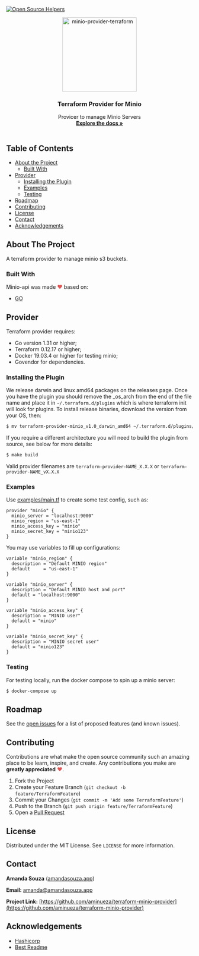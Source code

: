 <!-- CODE TRIAGE -->
[![Open Source Helpers](https://www.codetriage.com/aminueza/terraform-minio-provider/badges/users.svg)](https://www.codetriage.com/aminueza/terraform-minio-provider)

<!-- PROJECT LOGO -->
<p align="center">
  <a href="https://github.com/aminueza/terraform-minio-provider">
    <img src="https://i.imgur.com/yijdDec.png" alt="minio-provider-terraform" width="200">
  </a>

  <h3 align="center" style="font-weight: bold">Terraform Provider for Minio</h3>

  <p align="center">
    Provicer to manage Minio Servers
    <br />
    <a href="https://github.com/aminueza/terraform-minio-provider/tree/master/docs"><strong>Explore the docs »</strong></a>
    <br />
    <br />
  </p>
</p>

<!-- TABLE OF CONTENTS -->
## Table of Contents

* [About the Project](#about-the-project)
  * [Built With](#built-with)
* [Provider](#provider)
  * [Installing the Plugin](#installing-the-plugin)
  * [Examples](#examples)
  * [Testing](#Testing)
* [Roadmap](#roadmap)
* [Contributing](#contributing)
* [License](#license)
* [Contact](#contact)
* [Acknowledgements](#acknowledgements)

<!-- ABOUT THE PROJECT -->
## About The Project

A terraform provider to manage minio s3 buckets.

<!-- TECHNOLOGIES -->
### Built With

Minio-api was made <span style="color: #e25555;">&#9829;</span> based on:
* [GO](https://golang.org/)

<!-- PROVIDER -->
## Provider

Terraform provider requires:

* Go version 1.31 or higher;
* Terraform 0.12.17 or higher;
* Docker 19.03.4 or higher for testing minio;
* Govendor for dependencies.

### Installing the Plugin

We release darwin and linux amd64 packages on the releases page. Once you have the plugin you should remove the _os_arch from the end of the file name and place it in `~/.terraform.d/plugins` which is where terraform init will look for plugins. To install release binaries, download the version from your OS, then:

```sh
$ mv terraform-provider-minio_v1.0_darwin_amd64 ~/.terraform.d/plugins/terraform-provider-minio_v1.0
```

If you require a different architecture you will need to build the plugin from source, see below for more details:

```sh
$ make build
```

Valid provider filenames are `terraform-provider-NAME_X.X.X` or `terraform-provider-NAME_vX.X.X`

### Examples

Use [examples/main.tf](./examples/main.tf) to create some test config, such as:

```hcl
provider "minio" {
  minio_server = "localhost:9000"
  minio_region = "us-east-1"
  minio_access_key = "minio"
  minio_secret_key = "minio123"
}
```

You may use variables to fill up configurations:

```hcl
variable "minio_region" {
  description = "Default MINIO region"
  default     = "us-east-1"
}

variable "minio_server" {
  description = "Default MINIO host and port"
  default = "localhost:9000"
}

variable "minio_access_key" {
  description = "MINIO user"
  default = "minio"
}

variable "minio_secret_key" {
  description = "MINIO secret user"
  default = "minio123"
}
```

### Testing

For testing locally, run the docker compose to spin up a minio server:

```sh
$ docker-compose up
```
<!-- ROADMAP -->
## Roadmap

See the [open issues](https://github.com/aminueza/terraform-minio-provider/issues) for a list of proposed features (and known issues).

<!-- CONTRIBUTING -->
## Contributing

Contributions are what make the open source community such an amazing place to be learn, inspire, and create. Any contributions you make are **greatly appreciated** <span style="color: #e25555;">&#9829;</span>.

1. Fork the Project
2. Create your Feature Branch (`git checkout -b feature/TerraformFeature`)
3. Commit your Changes (`git commit -m 'Add some TerraformFeature'`)
4. Push to the Branch (`git push origin feature/TerraformFeature`)
5. Open a [Pull Request](https://github.com/aminueza/terraform-minio-provider/pulls)

<!-- LICENSE -->
## License

Distributed under the MIT License. See `LICENSE` for more information.

<!-- CONTACT -->
## Contact

**Amanda Souza** ([amandasouza.app](https://amandasouza.app))

**Email:** [amanda@amandasouza.app](amanda@amandasouza.app)

**Project Link:** [https://github.com/aminueza/terraform-minio-provider](https://github.com/aminueza/terraform-minio-provider)

<!-- ACKNOWLEDGEMENTS -->
## Acknowledgements
* [Hashicorp](https://www.hashicorp.com)
* [Best Readme](https://github.com/othneildrew/Best-README-Template)